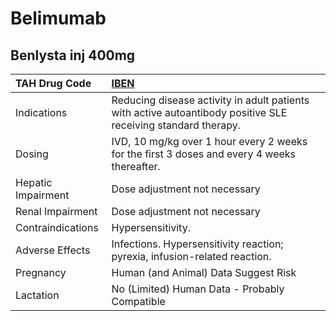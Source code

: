 # Belimumab

## Benlysta inj 400mg

| TAH Drug Code      | [IBEN](https://www.tahsda.org.tw/drugs/hissearch.php?drug_code=IBEN)                                          |
|:-------------------|:--------------------------------------------------------------------------------------------------------------|
| Indications        | Reducing disease activity in adult patients with active autoantibody positive SLE receiving standard therapy. |
| Dosing             | IVD, 10 mg/kg over 1 hour every 2 weeks for the first 3 doses and every 4 weeks thereafter.                   |
| Hepatic Impairment | Dose adjustment not necessary                                                                                 |
| Renal Impairment   | Dose adjustment not necessary                                                                                 |
| Contraindications  | Hypersensitivity.                                                                                             |
| Adverse Effects    | Infections. Hypersensitivity reaction; pyrexia, infusion-related reaction.                                    |
| Pregnancy          | Human (and Animal) Data Suggest Risk                                                                          |
| Lactation          | No (Limited) Human Data - Probably Compatible                                                                 |

